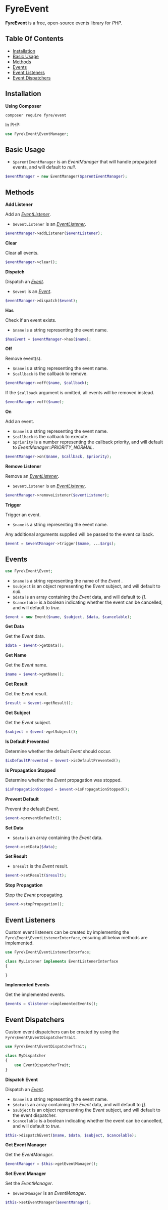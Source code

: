 # FyreEvent

**FyreEvent** is a free, open-source events library for *PHP*.


## Table Of Contents
- [Installation](#installation)
- [Basic Usage](#basic-usage)
- [Methods](#methods)
- [Events](#events)
- [Event Listeners](#event-listeners)
- [Event Dispatchers](#event-dispatchers)



## Installation

**Using Composer**

```
composer require fyre/event
```

In PHP:

```php
use Fyre\Event\EventManager;
```


## Basic Usage

- `$parentEventManager` is an *EventManager* that will handle propagated events, and will default to *null*.

```php
$eventManager = new EventManager($parentEventManager);
```


## Methods

**Add Listener**

Add an [*EventListener*](#event-listeners).

- `$eventListener` is an [*EventListener*](#event-listeners).

```php
$eventManager->addListener($eventListener);
```

**Clear**

Clear all events.

```php
$eventManager->clear();
```

**Dispatch**

Dispatch an [*Event*](#events).

- `$event` is an [*Event*](#events).

```php
$eventManager->dispatch($event);
```

**Has**

Check if an event exists.

- `$name` is a string representing the event name.

```php
$hasEvent = $eventManager->has($name);
```

**Off**

Remove event(s).

- `$name` is a string representing the event name.
- `$callback` is the callback to remove.

```php
$eventManager->off($name, $callback);
```

If the `$callback` argument is omitted, all events will be removed instead.

```php
$eventManager->off($name);
```

**On**

Add an event.

- `$name` is a string representing the event name.
- `$callback` is the callback to execute.
- `$priority` is a number representing the callback priority, and will default to *EventManager::PRIORITY_NORMAL*.

```php
$eventManager->on($name, $callback, $priority);
```

**Remove Listener**

Remove an [*EventListener*](#event-listeners).

- `$eventListener` is an [*EventListener*](#event-listeners).

```php
$eventManager->removeListener($eventListener);
```

**Trigger**

Trigger an event.

- `$name` is a string representing the event name.

Any additional arguments supplied will be passed to the event callback.

```php
$event = $eventManager->trigger($name, ...$args);
```


## Events

```php
use Fyre\Event\Event;
```

- `$name` is a string representing the name of the *Event* .
- `$subject` is an object representing the *Event* subject, and will default to *null*.
- `$data` is an array containing the *Event* data, and will default to *[]*.
- `$cancelable` is a boolean indicating whether the event can be cancelled, and will default to *true*.

```php
$event = new Event($name, $subject, $data, $cancelable);
```

**Get Data**

Get the *Event* data.

```php
$data = $event->getData();
```

**Get Name**

Get the *Event* name.

```php
$name = $event->getName();
```

**Get Result**

Get the *Event* result.

```php
$result = $event->getResult();
```

**Get Subject**

Get the *Event* subject.

```php
$subject = $event->getSubject();
```

**Is Default Prevented**

Determine whether the default *Event* should occur.

```php
$isDefaultPrevented = $event->isDefaultPrevented();
```

**Is Propagation Stopped**

Determine whether the *Event* propagation was stopped.

```php
$isPropagationStopped = $event->isPropagationStopped();
```

**Prevent Default**

Prevent the default *Event*.

```php
$event->preventDefault();
```

**Set Data**

- `$data` is an array containing the *Event* data.

```php
$event->setData($data);
```

**Set Result**

- `$result` is the *Event* result.

```php
$event->setResult($result);
```

**Stop Propagation**

Stop the *Event* propagating.

```php
$event->stopPropagation();
```


## Event Listeners

Custom event listeners can be created by implementing the `Fyre\Event\EventListenerInterface`, ensuring all below methods are implemented.

```php
use Fyre\Event\EventListenerInterface;

class MyListener implements EventListenerInterface
{

}
```

**Implemented Events**

Get the implemented events.

```php
$events = $listener->implementedEvents();
```


## Event Dispatchers

Custom event dispatchers can be created by using the `Fyre\Event\EventDispatcherTrait`.

```php
use Fyre\Event\EventDispatcherTrait;

class MyDispatcher
{
    use EventDispatcherTrait;
}
```

**Dispatch Event**

Dispatch an [*Event*](#events).

- `$name` is a string representing the event name.
- `$data` is an array containing the *Event* data, and will default to *[]*.
- `$subject` is an object representing the *Event* subject, and will default to the event dispatcher.
- `$cancelable` is a boolean indicating whether the event can be cancelled, and will default to *true*.

```php
$this->dispatchEvent($name, $data, $subject, $cancelable);
```

**Get Event Manager**

Get the *EventManager*.

```php
$eventManager = $this->getEventManager();
```

**Set Event Manager**

Set the *EventManager*.

- `$eventManager` is an *EventManager*.

```php
$this->setEventManager($eventManager);
```